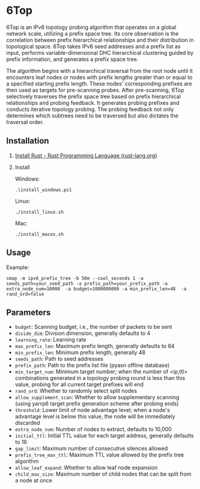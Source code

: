 # 6Top

6Top is an IPv6 topology probing algorithm that operates on a global network scale, utilizing a prefix space tree. Its core observation is the correlation between prefix hierarchical relationships and their distribution in topological space. 6Top takes IPv6 seed addresses and a prefix list as input, performs variable-dimensional DHC hierarchical clustering guided by prefix information, and generates a prefix space tree.

The algorithm begins with a hierarchical traversal from the root node until it encounters leaf nodes or nodes with prefix lengths greater than or equal to a specified starting prefix length. These nodes' corresponding prefixes are then used as targets for pre-scanning probes. After pre-scanning, 6Top selectively traverses the prefix space tree based on prefix hierarchical relationships and probing feedback. It generates probing prefixes and conducts iterative topology probing. The probing feedback not only determines which subtrees need to be traversed but also dictates the traversal order.

## Installation

1. [Install Rust - Rust Programming Language (rust-lang.org)](https://www.rust-lang.org/tools/install)

2. Install

   Windows:

   ```shell
   .\install_windows.ps1
   ```

   Linux:

   ```shell
   ./install_linux.sh
   ```

   Mac:

   ```shell
   ./install_macos.sh
   ```

## Usage

Example:

```shell
smap -m ipv6_prefix_tree -b 50m --cool_seconds 1 -a seeds_path=your_seed_path -a prefix_path=your_prefix_path -a extra_node_num=10000  -a budget=1000000000 -a min_prefix_len=48  -a rand_ord=false 
```

## Parameters

- `budget`: Scanning budget, i.e., the number of packets to be sent
- `divide_dim`: Division dimension, generally defaults to 4
- `learning_rate`: Learning rate
- `max_prefix_len`: Maximum prefix length, generally defaults to 64
- `min_prefix_len`: Minimum prefix length, generally 48
- `seeds_path`: Path to seed addresses
- `prefix_path`: Path to the prefix list file (pyasn offline database)
- `min_target_num`: Minimum target number; when the number of <ip,ttl> combinations generated in a topology probing round is less than this value, probing for all current target prefixes will end
- `rand_ord`: Whether to randomly select split nodes
- `allow_supplement_scan`: Whether to allow supplementary scanning (using yarrp6 target prefix generation scheme after probing ends)
- `threshold`: Lower limit of node advantage level; when a node's advantage level is below this value, the node will be immediately discarded
- `extra_node_num`: Number of nodes to extract, defaults to 10,000
- `initial_ttl`: Initial TTL value for each target address, generally defaults to 16
- `gap_limit`: Maximum number of consecutive silences allowed
- `prefix_tree_max_ttl`: Maximum TTL value allowed by the prefix tree algorithm
- `allow_leaf_expand`: Whether to allow leaf node expansion
- `child_max_size`: Maximum number of child nodes that can be split from a node at once